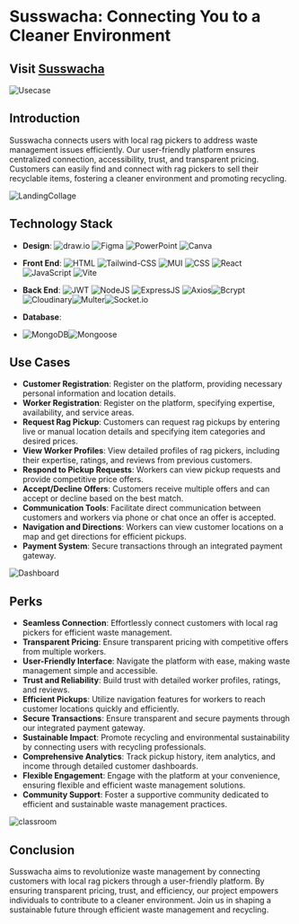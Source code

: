 
# Susswacha: Connecting You to a Cleaner Environment

## Visit [Susswacha](https://susswacha-platform-link.com)

![Usecase](https://i.ibb.co/GFgcKnJ/Use-Case-Susswascha.png)

## Introduction
Susswacha connects users with local rag pickers to address waste management issues efficiently. Our user-friendly platform ensures centralized connection, accessibility, trust, and transparent pricing. Customers can easily find and connect with rag pickers to sell their recyclable items, fostering a cleaner environment and promoting recycling.

![LandingCollage](https://github.com/ANKIT-BISWAS-20/E-Learning-Client/assets/91245104/54b5bd94-3e67-4a0d-8007-e7ef1850ce34)

## Technology Stack
- **Design**:
     ![draw.io](https://img.shields.io/badge/Draw.io-design-F08705?style=flat&logo=diagramsdotnet) ![Figma](https://img.shields.io/badge/Figma-Design-F24E1E?style=flat&logo=figma)  ![PowerPoint](https://img.shields.io/badge/PowerPoint-Design-B7472A?style=flat&logo=microsoftpowerpoint) ![Canva](https://img.shields.io/badge/Canva-Design-00C4CC?style=flat&logo=canva)

- **Front End**:
     ![HTML](https://img.shields.io/badge/HTML-Front%20End-E34F26?style=flat&logo=html5) ![Tailwind-CSS](https://img.shields.io/badge/Tailwind--CSS-Front%20End-06B6D4?style=flat&logo=tailwindcss)
![MUI](https://img.shields.io/badge/MUI-007FFF?style=for-the-badge&logo=mui&logoColor=white) ![CSS](https://img.shields.io/badge/CSS-Front%20End-1572B6?style=flat&logo=css3) ![React](https://img.shields.io/badge/React-Front%20End-61DAFB?style=flat&logo=react) ![JavaScript](https://img.shields.io/badge/JavaScript-Front%20End-F7DF1E?style=flat&logo=javascript) ![Vite](https://img.shields.io/badge/Vite-Front%20End-646CFF?style=flat&logo=vite)
- **Back End**:
  ![JWT](https://img.shields.io/badge/JWT-Back%20End-yellow?style=flat&logo=jsonwebtokens) ![NodeJS](https://img.shields.io/badge/NodeJS-Back%20End-339933?style=flat&logo=nodedotjs) ![ExpressJS](https://img.shields.io/badge/ExpressJS-Back%20End-DA3940?style=flat&logo=express) ![Axios](https://img.shields.io/badge/Axios-Back%20End-5A29E4?style=flat&logo=axios)![Bcrypt](https://img.shields.io/badge/Bcrypt-Back%20End-512BD4)![Cloudinary](https://img.shields.io/badge/Cloudinary-Back%20End-3448C5?style=flat&logo=cloudinary)![Multer](https://img.shields.io/badge/Multer-Back%20End-F46519)![Socket.io](https://img.shields.io/badge/Socket.io-Back%20End-gray?style=flat&logo=socketdotio)
  
- **Database**:
- ![MongoDB](https://img.shields.io/badge/MongoDB-Database-47A248?style=flat&logo=mongodb)![Mongoose](https://img.shields.io/badge/Mongoose-Database-880000?style=flat&logo=mongoose)

## Use Cases
- **Customer Registration**: Register on the platform, providing necessary personal information and location details.
- **Worker Registration**: Register on the platform, specifying expertise, availability, and service areas.
- **Request Rag Pickup**: Customers can request rag pickups by entering live or manual location details and specifying item categories and desired prices.
- **View Worker Profiles**: View detailed profiles of rag pickers, including their expertise, ratings, and reviews from previous customers.
- **Respond to Pickup Requests**: Workers can view pickup requests and provide competitive price offers.
- **Accept/Decline Offers**: Customers receive multiple offers and can accept or decline based on the best match.
- **Communication Tools**: Facilitate direct communication between customers and workers via phone or chat once an offer is accepted.
- **Navigation and Directions**: Workers can view customer locations on a map and get directions for efficient pickups.
- **Payment System**: Secure transactions through an integrated payment gateway.

![Dashboard](https://github.com/ANKIT-BISWAS-20/E-Learning-Client/assets/91245104/f85f4bec-cc7d-4f62-8e82-1e072760d456)

## Perks
- **Seamless Connection**: Effortlessly connect customers with local rag pickers for efficient waste management.
- **Transparent Pricing**: Ensure transparent pricing with competitive offers from multiple workers.
- **User-Friendly Interface**: Navigate the platform with ease, making waste management simple and accessible.
- **Trust and Reliability**: Build trust with detailed worker profiles, ratings, and reviews.
- **Efficient Pickups**: Utilize navigation features for workers to reach customer locations quickly and efficiently.
- **Secure Transactions**: Ensure transparent and secure payments through our integrated payment gateway.
- **Sustainable Impact**: Promote recycling and environmental sustainability by connecting users with recycling professionals.
- **Comprehensive Analytics**: Track pickup history, item analytics, and income through detailed customer dashboards.
- **Flexible Engagement**: Engage with the platform at your convenience, ensuring flexible and efficient waste management solutions.
- **Community Support**: Foster a supportive community dedicated to efficient and sustainable waste management practices.

![classroom](https://github.com/ANKIT-BISWAS-20/E-Learning-Client/assets/91245104/14867c62-3597-49b9-8b01-cd79641389c3)

## Conclusion
Susswacha aims to revolutionize waste management by connecting customers with local rag pickers through a user-friendly platform. By ensuring transparent pricing, trust, and efficiency, our project empowers individuals to contribute to a cleaner environment. Join us in shaping a sustainable future through efficient waste management and recycling.




